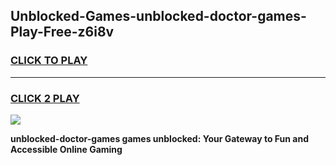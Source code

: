 
## Unblocked-Games-unblocked-doctor-games-Play-Free-z6i8v
<h3>
<a href="https://premium76.site?title=unblocked-doctor-games&ref=22A">CLICK TO PLAY</a></h3>
<hr>

<h3>
<a href="https://premium76.site?title=unblocked-doctor-games&ref=22A">CLICK 2 PLAY</a>
  
</h3>

<a href="https://premium76.site?title=unblocked-doctor-games&ref=22A"><img src="https://clearcache.store/games.png"></a>


**unblocked-doctor-games games unblocked: Your Gateway to Fun and Accessible Online Gaming**
